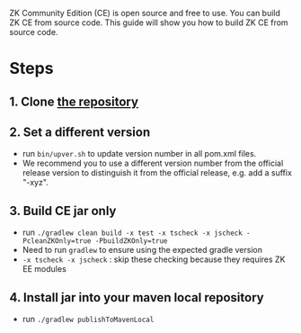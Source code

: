 ZK Community Edition (CE) is open source and free to use. You can build ZK CE from source code. This guide will show you how to build ZK CE from source code. 
# Steps
## 1. Clone [the repository](https://github.com/zkoss/zk)
## 2. Set a different version
* run `bin/upver.sh` to update version number in all pom.xml files.
* We recommend you to use a different version number from the official release version to distinguish it from the official release, e.g. add a suffix "-xyz".

## 3. Build CE jar only
* run `./gradlew clean build -x test -x tscheck -x jscheck -PcleanZKOnly=true -PbuildZKOnly=true`
* Need to run `gradlew` to ensure using the expected gradle version
* `-x tscheck -x jscheck` : skip these checking because they requires ZK EE modules

## 4. Install jar into your maven local repository
* run `./gradlew publishToMavenLocal`